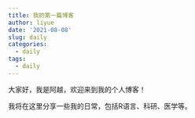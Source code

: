 ```yaml
---
title: 我的第一篇博客
author: liyue
date: '2021-08-08'
slug: daily
categories:
  - daily
tags:
  - daily
---
```


大家好，我是阿越，欢迎来到我的个人博客！

我将在这里分享一些我的日常，包括R语言、科研、医学等。

